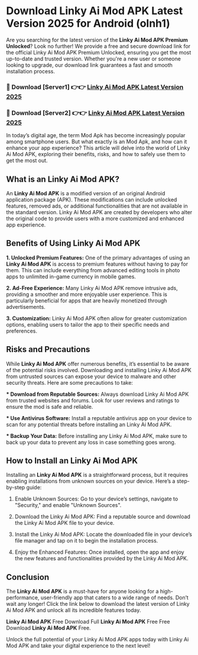 # Download Linky Ai Mod APK Latest Version 2025 for Android (olnh1)

Are you searching for the latest version of the <strong>Linky Ai Mod APK Premium Unlocked</strong>? Look no further! We provide a free and secure download link for the official Linky Ai Mod APK Premium Unlocked, ensuring you get the most up-to-date and trusted version. Whether you're a new user or someone looking to upgrade, our download link guarantees a fast and smooth installation process.


<h3>🔴 Download [Server1] 👉👉 <a href="https://appsnew.pages.dev?q=Linky+Ai+Mod+APK&ref=2RT5">Linky Ai Mod APK Latest Version 2025</a></h3>

<h3>🔴 Download [Server2] 👉👉 <a href="https://appsnew.pages.dev?q=Linky+Ai+Mod+APK&ref=2RT5">Linky Ai Mod APK Latest Version 2025</a></h3>


In today’s digital age, the term Mod Apk has become increasingly popular among smartphone users. But what exactly is an Mod Apk, and how can it enhance your app experience? This article will delve into the world of Linky Ai Mod APK, exploring their benefits, risks, and how to safely use them to get the most out.


<h2>What is an Linky Ai Mod APK?</h2>

An <strong>Linky Ai Mod APK</strong> is a modified version of an original Android application package (APK). These modifications can include unlocked features, removed ads, or additional functionalities that are not available in the standard version. Linky Ai Mod APK are created by developers who alter the original code to provide users with a more customized and enhanced app experience.


<h2>Benefits of Using Linky Ai Mod APK</h2>

<strong> 1. Unlocked Premium Features:</strong> One of the primary advantages of using an <strong>Linky Ai Mod APK</strong> is access to premium features without having to pay for them. This can include everything from advanced editing tools in photo apps to unlimited in-game currency in mobile games.

<strong> 2. Ad-Free Experience:</strong> Many Linky Ai Mod APK remove intrusive ads, providing a smoother and more enjoyable user experience. This is particularly beneficial for apps that are heavily monetized through advertisements.

<strong> 3. Customization:</strong> Linky Ai Mod APK often allow for greater customization options, enabling users to tailor the app to their specific needs and preferences.


<h2>Risks and Precautions</h2>

While <strong>Linky Ai Mod APK</strong> offer numerous benefits, it’s essential to be aware of the potential risks involved. Downloading and installing Linky Ai Mod APK from untrusted sources can expose your device to malware and other security threats. Here are some precautions to take:

<strong> * Download from Reputable Sources:</strong> Always download Linky Ai Mod APK from trusted websites and forums. Look for user reviews and ratings to ensure the mod is safe and reliable.

<strong> * Use Antivirus Software:</strong> Install a reputable antivirus app on your device to scan for any potential threats before installing an Linky Ai Mod APK.

<strong> * Backup Your Data:</strong> Before installing any Linky Ai Mod APK, make sure to back up your data to prevent any loss in case something goes wrong.


<h2>How to Install an Linky Ai Mod APK</h2>

Installing an <strong>Linky Ai Mod APK</strong> is a straightforward process, but it requires enabling installations from unknown sources on your device. Here’s a step-by-step guide:

 1. Enable Unknown Sources: Go to your device’s settings, navigate to "Security," and enable "Unknown Sources".

 2. Download the Linky Ai Mod APK: Find a reputable source and download the Linky Ai Mod APK file to your device.

 3. Install the Linky Ai Mod APK: Locate the downloaded file in your device’s file manager and tap on it to begin the installation process.

 4. Enjoy the Enhanced Features: Once installed, open the app and enjoy the new features and functionalities provided by the Linky Ai Mod APK.


<h2><strong>Conclusion</strong></h2>

The <strong>Linky Ai Mod APK</strong> is a must-have for anyone looking for a high-performance, user-friendly app that caters to a wide range of needs. Don’t wait any longer! Click the link below to download the latest version of Linky Ai Mod APK and unlock all its incredible features today.

<strong>Linky Ai Mod APK</strong> Free Download Full <strong>Linky Ai Mod APK</strong> Free Free Download <strong>Linky Ai Mod APK</strong> Free.

Unlock the full potential of your Linky Ai Mod APK apps today with Linky Ai Mod APK and take your digital experience to the next level!